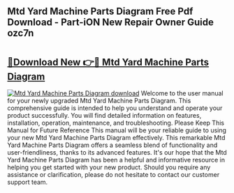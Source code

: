 ## Mtd Yard Machine Parts Diagram Free Pdf Download - Part-iON New Repair Owner Guide ozc7n

# <h2><a href="http://dfmtl0.blite.top/?on=Mtd+Yard+Machine+Parts+Diagram">🔗Download New 👉🔴 Mtd Yard Machine Parts Diagram</a></h2>

[![Mtd Yard Machine Parts Diagram download](https://i.imgur.com/lujVjoI.png)](http://dfmtl0.blite.top/?on=Mtd+Yard+Machine+Parts+Diagram)
Welcome to the user manual for your newly upgraded Mtd Yard Machine Parts Diagram. This comprehensive guide is intended to help you understand and operate your product successfully. You will find detailed information on features, installation, operation, maintenance, and troubleshooting. Please Keep This Manual for Future Reference This manual will be your reliable guide to using your new Mtd Yard Machine Parts Diagram effectively. This remarkable Mtd Yard Machine Parts Diagram offers a seamless blend of functionality and user-friendliness, thanks to its advanced features. It's our hope that the Mtd Yard Machine Parts Diagram has been a helpful and informative resource in helping you get started with your new product. Should you require any assistance or clarification, please do not hesitate to contact our customer support team.
